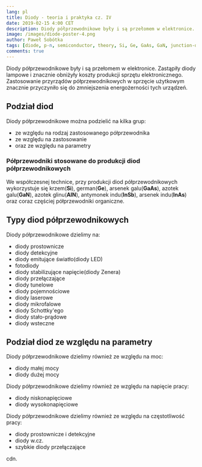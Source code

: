 ```yaml
---
lang: pl
title: Diody - teoria i praktyka cz. IV
date: 2019-02-15 4:00 CET 
description: Diody półprzewodnikowe były i są przełomem w elektronice. Zastąpiły diody lampowe i znacznie obniżyły koszty produkcji sprzętu elektronicznego. Zastosowanie krzemu przy produkcji diod, znacznie zmniejszyło koszty.
image: /images/diode-poster-4.png
author: Paweł Sobótka
tags: [diode, p-n, semiconductor, theory, Si, Ge, GaAs, GaN, junction-diodes]
comments: true
---
```


Diody półprzewodnikowe były i są przełomem w elektronice. Zastąpiły diody lampowe i znacznie obniżyły koszty produkcji sprzętu elektronicznego. Zastosowanie przyrządów półprzewodnikowych w sprzęcie użytkowym znacznie przyczyniło się do zmniejszenia energożerności tych urządzeń.

## Podział diod

Diody półprzewodnikowe można podzielić na kilka grup:

- ze względu na rodzaj zastosowanego półprzewodnika
- ze względu na zastosowanie
- oraz ze względu na parametry

### Półprzewodniki stosowane do produkcji diod półprzewodnikowych

We współczesnej technice, przy produkcji diod półprzewodnikowych wykorzystuje się krzem(**Si**), german(**Ge**), arsenek galu(**GaAs**), azotek galu(**GaN**), azotek glinu(**AIN**), antymonek indu(**InSb**), arsenek indu(**InAs**) oraz coraz częściej półprzewodniki organiczne.

## Typy diod półprzewodnikowych

Diody półprzewodnikowe dzielimy na:

- diody prostownicze
- diody detekcyjne
- diody emitujące światło(diody LED)
- fotodiody
- diody stabilizujące napięcie(diody Zenera)
- diody przełączające
- diody tunelowe
- diody pojemnościowe
- diody laserowe
- diody mikrofalowe
- diody Schottky'ego
- diody stało-prądowe
- diody wsteczne

## Podział diod ze względu na parametry

Diody półprzewodnikowe dzielimy również ze względu na moc:

- diody małej mocy
- diody dużej mocy

Diody półprzewodnikowe dzielimy również ze względu na napięcie pracy:

- diody niskonapięciowe
- diody wysokonapięciowe

Diody półprzewodnikowe dzielimy również ze względu na częstotliwość pracy:

- diody prostownicze i detekcyjne
- diody w.cz.
- szybkie diody przełączające

cdn.



